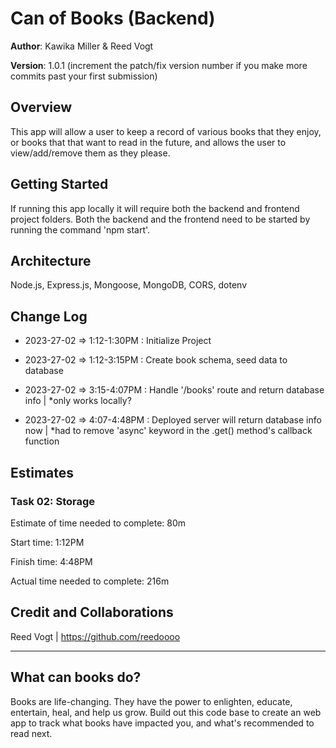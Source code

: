 # Can of Books (Backend)

**Author**: Kawika Miller & Reed Vogt

**Version**: 1.0.1 (increment the patch/fix version number if you make more commits past your first submission)

## Overview
This app will allow a user to keep a record of various books that they enjoy, or books that that want to read in the future, and allows the user to view/add/remove them as they please. 

## Getting Started
If running this app locally it will require both the backend and frontend project folders. Both the backend and the frontend need to be started by running the command 'npm start'.

## Architecture
Node.js, Express.js, Mongoose, MongoDB, CORS, dotenv

## Change Log
- 2023-27-02 => 1:12-1:30PM : Initialize Project 

- 2023-27-02 => 1:12-3:15PM : Create book schema, seed data to database

- 2023-27-02 => 3:15-4:07PM : Handle '/books' route and return database info | *only works locally?

- 2023-27-02 => 4:07-4:48PM : Deployed server will return database info now | *had to remove 'async' keyword in the .get() method's callback function


## Estimates

### **Task 02: Storage**

Estimate of time needed to complete: 80m

Start time: 1:12PM

Finish time: 4:48PM

Actual time needed to complete: 216m

## Credit and Collaborations
Reed Vogt | https://github.com/reedoooo

---

## What can books do?

Books are life-changing. They have the power to enlighten, educate, entertain, heal, and help us grow. Build out this code base to create an web app to track what books have impacted you, and what's recommended to read next.

